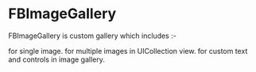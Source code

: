 # FBImageGallery

FBImageGallery is custom gallery which includes :-

for single image.
for multiple images in UICollection view.
for custom text and controls in image gallery.
